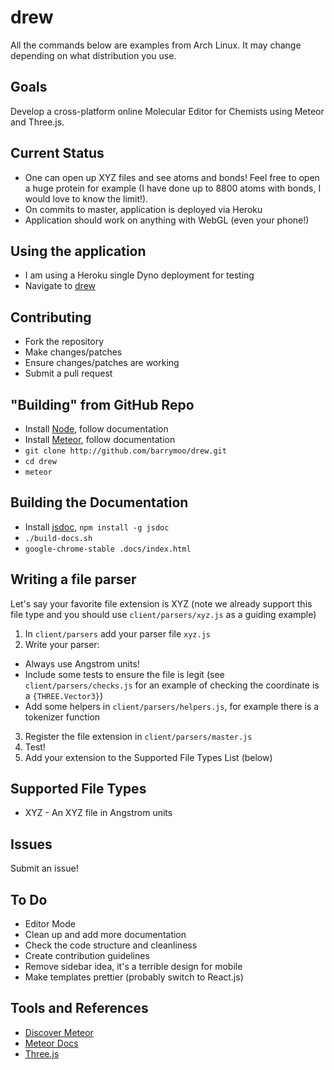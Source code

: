 # drew

All the commands below are examples from Arch Linux. It may change depending on
what distribution you use.

## Goals

Develop a cross-platform online Molecular Editor for Chemists using Meteor and Three.js.

## Current Status

* One can open up XYZ files and see atoms and bonds! Feel free to open a huge
  protein for example (I have done up to 8800 atoms with bonds, I would love to
  know the limit!).
* On commits to master, application is deployed via Heroku
* Application should work on anything with WebGL (even your phone!)

## Using the application

* I am using a Heroku single Dyno deployment for testing
* Navigate to [drew](http://drew-molecules.herokuapp.com/)

## Contributing

* Fork the repository
* Make changes/patches
* Ensure changes/patches are working
* Submit a pull request

## "Building" from GitHub Repo

* Install [Node](https://nodejs.org/en/), follow documentation
* Install [Meteor](https://www.meteor.com/), follow documentation
* `git clone http://github.com/barrymoo/drew.git`
* `cd drew`
* `meteor`

## Building the Documentation

* Install [jsdoc](http://usejsdoc.org/), `npm install -g jsdoc`
* `./build-docs.sh`
* `google-chrome-stable .docs/index.html`

## Writing a file parser

Let's say your favorite file extension is XYZ (note we already support this file type
and you should use `client/parsers/xyz.js` as a guiding example)

1. In `client/parsers` add your parser file `xyz.js`
2. Write your parser:
* Always use Angstrom units!
* Include some tests to ensure the file is legit (see
  `client/parsers/checks.js` for an example of checking the coordinate is a
  `{THREE.Vector3}`)
* Add some helpers in `client/parsers/helpers.js`, for example there is a
  tokenizer function
3. Register the file extension in `client/parsers/master.js`
4. Test!
5. Add your extension to the Supported File Types List (below)

## Supported File Types

* XYZ - An XYZ file in Angstrom units

## Issues

Submit an issue!

## To Do

* Editor Mode
* Clean up and add more documentation
* Check the code structure and cleanliness
* Create contribution guidelines
* Remove sidebar idea, it's a terrible design for mobile
* Make templates prettier (probably switch to React.js)

## Tools and References

* [Discover Meteor](https://book.discovermeteor.com)
* [Meteor Docs](http://docs.meteor.com/#/basic)
* [Three.js](http://threejs.org)
